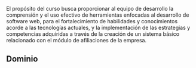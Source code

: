 

El propósito del curso busca proporcionar al equipo de desarrollo la comprensión y el uso efectivo de herramientas enfocadas al desarrollo de software web, para el fortalecimiento de habilidades y conocimientos acorde a las tecnologías actuales, y la implementación de las estrategias y competencias adquiridas a través de la creación de un sistema básico relacionado con el módulo de afiliaciones de la empresa.

## Dominio

